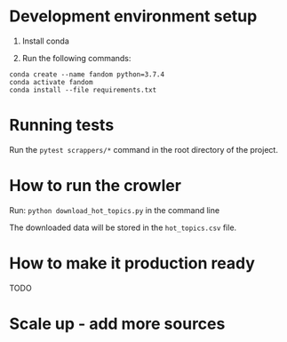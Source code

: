 # Development environment setup

1. Install conda

2. Run the following commands:

```
conda create --name fandom python=3.7.4
conda activate fandom
conda install --file requirements.txt
```

# Running tests

Run the `pytest scrappers/*` command in the root directory of the project.

# How to run the crowler

Run: `python download_hot_topics.py` in the command line

The downloaded data will be stored in the `hot_topics.csv` file.


# How to make it production ready

TODO

# Scale up - add more sources